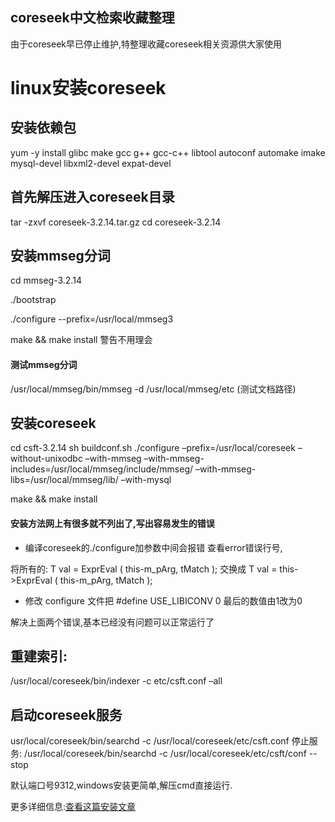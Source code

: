 ## coreseek中文检索收藏整理
由于coreseek早已停止维护,特整理收藏coreseek相关资源供大家使用
# linux安装coreseek
## 安装依赖包
yum -y install glibc make gcc g++ gcc-c++ libtool autoconf automake imake mysql-devel libxml2-devel expat-devel

## 首先解压进入coreseek目录
tar -zxvf coreseek-3.2.14.tar.gz
cd coreseek-3.2.14
## 安装mmseg分词
cd mmseg-3.2.14
 
./bootstrap
 
./configure --prefix=/usr/local/mmseg3
 
make && make install
警告不用理会
#### 测试mmseg分词
/usr/local/mmseg/bin/mmseg -d /usr/local/mmseg/etc (测试文档路径)

## 安装coreseek
cd csft-3.2.14 
sh buildconf.sh 
./configure –prefix=/usr/local/coreseek –without-unixodbc –with-mmseg –with-mmseg-includes=/usr/local/mmseg/include/mmseg/ –with-mmseg-libs=/usr/local/mmseg/lib/ –with-mysql 

make && make install

#### 安装方法网上有很多就不列出了,写出容易发生的错误

- 编译coreseek的./configure加参数中间会报错
查看error错误行号,

将所有的:
T val = ExprEval ( this-m_pArg, tMatch );
交换成
T val = this->ExprEval ( this-m_pArg, tMatch );

- 修改 configure 文件把 #define USE_LIBICONV 0 最后的数值由1改为0

解决上面两个错误,基本已经没有问题可以正常运行了

## 重建索引:
/usr/local/coreseek/bin/indexer -c etc/csft.conf –all
## 启动coreseek服务
usr/local/coreseek/bin/searchd -c /usr/local/coreseek/etc/csft.conf
停止服务:
/usr/local/coreseek/bin/searchd -c /usr/local/coreseek/etc/csft/conf --stop

默认端口号9312,windows安装更简单,解压cmd直接运行.

更多详细信息:[查看这篇安装文章](https://blog.csdn.net/qq_35118483/article/details/78410987)
